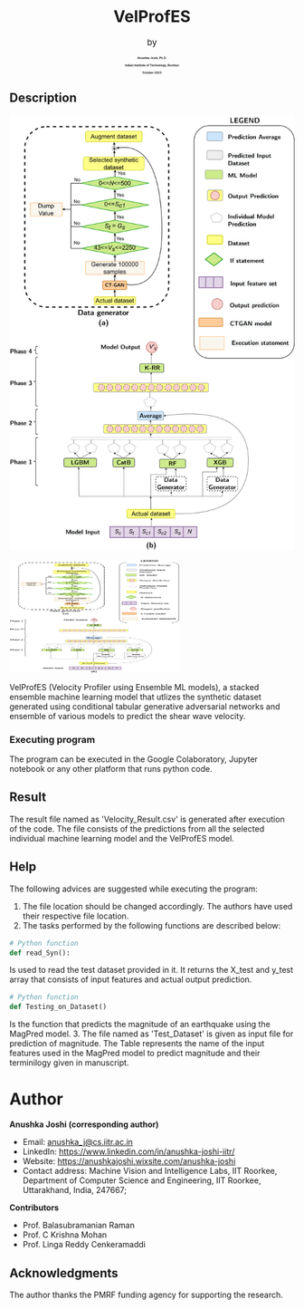 


<h1 align="center">VelProfES</h1>

<p align="center" style="font-size: 15px;">by</p>

<h4 align="center" style="font-size: 5px; font-weight: bolder;">Anushka Joshi, Ph.D.</h4>

<h4 align="center" style="font-size: 5px; font-weight: bold;">Indian Institute of Technology, Roorkee</h4>

<h4 align="center" style="font-size: 5px; font-weight: bold;">October 2023</h4>


## Description



![Model Architecture](Image/VelProfESArchitecture.jpg)

<img src="Image/VelProfESArchitecture.jpg" alt="Model Architecture" width="300" height="200">



VelProfES (Velocity Profiler using Ensemble ML models), a stacked ensemble machine learning model that utlizes the synthetic dataset generated using conditional tabular generative adversarial networks and ensemble of various models to predict the shear wave velocity.

### Executing program

The program can be executed in the Google Colaboratory, Jupyter notebook or any other platform that runs python code.

## Result
The result file named as 'Velocity_Result.csv' is generated after execution of the code. The file consists of the predictions from all the selected individual machine learning model and the VelProfES model.

## Help

The following advices are suggested while executing the program:
1. The file location should be changed accordingly. The authors have used their respective file location.
2. The tasks performed by the following functions are described below:
```python
# Python function
def read_Syn():
```
Is used to read the test dataset provided in it. It returns the X_test and y_test array that consists of input features and actual output prediction.
```python
# Python function
def Testing_on_Dataset()
```
Is the function that predicts the magnitude of an earthquake using the MagPred model.
3. The file named as 'Test_Dataset' is given as input file for prediction of magnitude. The Table represents the name of the input features used in the MagPred model to predict magnitude and their terminilogy given in manuscript.


# Author

**Anushka Joshi (corresponding author)**

- Email: anushka_j@cs.iitr.ac.in
- LinkedIn: https://www.linkedin.com/in/anushka-joshi-iitr/
- Website: https://anushkajoshi.wixsite.com/anushka-joshi
- Contact address: Machine Vision and Intelligence Labs, IIT Roorkee, 
  Department of Computer Science and Engineering, IIT Roorkee, 
  Uttarakhand, India, 247667; 

**Contributors**

- Prof. Balasubramanian Raman
- Prof. C Krishna Mohan
- Prof. Linga Reddy Cenkeramaddi

## Acknowledgments

The author thanks the PMRF funding agency for supporting the research.

